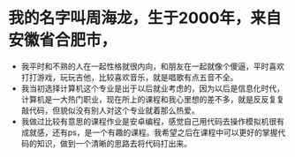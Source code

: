# 我的名字叫周海龙，生于2000年，来自安徽省合肥市，
- 我平时和不熟的人在一起性格就很内向，和朋友在一起就像个傻逼，平时喜欢打打游戏，玩玩吉他，比较喜欢音乐，就是唱歌有点五音不全。
- 我当初选择计算机这个专业是出于以后就业考虑的，因为以后是信息化时代，计算机是一大热门职业，现在所上的课程和我心里想的差不多，就是反反复复敲代码，但貌似没有别人对这个专业就着那么热爱。
- 我做过比较有意思的课程作业是安卓编程，感觉自己用代码去操作模拟机很有成就感，还有ps，是一个有趣的课程。我希望之后在课程中可以更好的掌握代码的知识，做到一个清晰的思路去将代码打出来。
